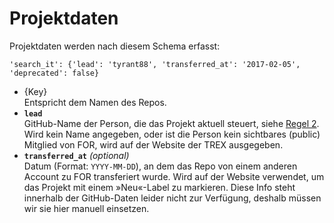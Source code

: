 # Projektdaten

Projektdaten werden nach diesem Schema erfasst:

```
'search_it': {'lead': 'tyrant88', 'transferred_at': '2017-02-05', 'deprecated': false}
```

* {Key}  
Entspricht dem Namen des Repos.
* __`lead`__  
GitHub-Name der Person, die das Projekt aktuell steuert, siehe [Regel 2](https://github.com/FriendsOfREDAXO/friendsofredaxo.github.io#regeln). Wird kein Name angegeben, oder ist die Person kein sichtbares (public) Mitglied von FOR, wird auf der Website der TREX ausgegeben.
* __`transferred_at`__ _(optional)_  
Datum (Format: `YYYY-MM-DD`), an dem das Repo von einem anderen Account zu FOR transferiert wurde. Wird auf der Website verwendet, um das Projekt mit einem »Neu«-Label zu markieren. Diese Info steht innerhalb der GitHub-Daten leider nicht zur Verfügung, deshalb müssen wir sie hier manuell einsetzen.
